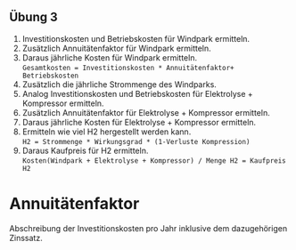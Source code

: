 
Übung 3
-------
1. Investitionskosten und Betriebskosten für Windpark ermitteln.
2. Zusätzlich Annuitätenfaktor für Windpark ermitteln.
3. Daraus jährliche Kosten für Windpark ermitteln. <br>
``Gesamtkosten = Investitionskosten * Annuitätenfaktor+ Betriebskosten``
4. Zusätzlich die jährliche Strommenge des Windparks.
5. Analog Investitionskosten und Betriebskosten für Elektrolyse + Kompressor ermitteln.
6. Zusätzlich Annuitätenfaktor für Elektrolyse + Kompressor ermitteln.
7. Daraus jährliche Kosten für Elektrolyse + Kompressor ermitteln.
8. Ermitteln wie viel H2 hergestellt werden kann. <br>
``H2 = Strommenge * Wirkungsgrad * (1-Verluste Kompression)``
9. Daraus Kaufpreis für H2 ermitteln. <br>
``Kosten(Windpark + Elektrolyse + Kompressor) / Menge H2 = Kaufpreis H2``

# Annuitätenfaktor
Abschreibung der Investitionskosten pro Jahr inklusive dem dazugehörigen Zinssatz.

